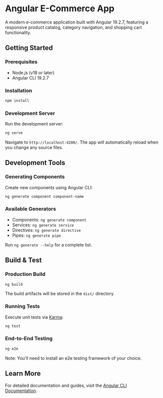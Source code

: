 # Angular E-Commerce App

A modern e-commerce application built with Angular 19.2.7, featuring a responsive product catalog, category navigation, and shopping cart functionality.

## Getting Started

### Prerequisites
- Node.js (v18 or later)
- Angular CLI 19.2.7

### Installation
```bash
npm install
```

### Development Server
Run the development server:
```bash
ng serve
```
Navigate to `http://localhost:4200/`. The app will automatically reload when you change any source files.

## Development Tools

### Generating Components
Create new components using Angular CLI:
```bash
ng generate component component-name
```

### Available Generators
- Components: `ng generate component`
- Services: `ng generate service`
- Directives: `ng generate directive`
- Pipes: `ng generate pipe`

Run `ng generate --help` for a complete list.

## Build & Test

### Production Build
```bash
ng build
```
The build artifacts will be stored in the `dist/` directory.

### Running Tests
Execute unit tests via [Karma](https://karma-runner.github.io):
```bash
ng test
```

### End-to-End Testing
```bash
ng e2e
```
Note: You'll need to install an e2e testing framework of your choice.

## Learn More

For detailed documentation and guides, visit the [Angular CLI Documentation](https://angular.dev/tools/cli).

